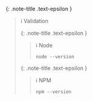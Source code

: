 <!-- _includes/docs/env/nodejs/ -->

{: .note-title .text-epsilon }
> ℹ️ Validation
>
> {: .note-title .text-epsilon }
>> ℹ️ Node
>> 
>> `node --version`
>
> {: .note-title .text-epsilon }
>> ℹ️ NPM
>> 
>> `npm --version`
